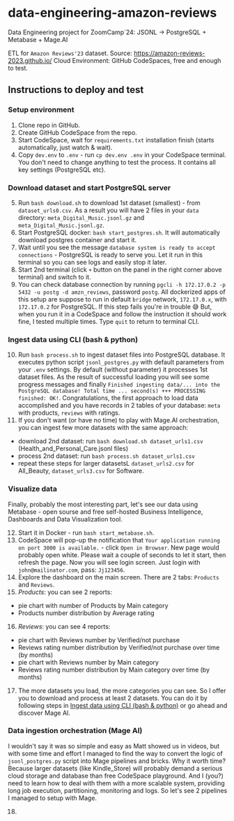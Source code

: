 # data-engineering-amazon-reviews
Data Engineering project for ZoomCamp`24: JSONL -> PostgreSQL + Metabase + Mage.AI

ETL for `Amazon Reviews'23` dataset. Source: https://amazon-reviews-2023.github.io/ 
Cloud Environment: GitHub CodeSpaces, free and enough to test.

## Instructions to deploy and test

### Setup environment

1. Clone repo in GitHub.
2. Create GitHub CodeSpace from the repo.
3. Start CodeSpace, wait for `requirements.txt` installation finish (starts automatically, just watch & wait).
4. Copy `dev.env` to `.env` - run `cp dev.env .env` in your CodeSpace terminal. You don't need to change anything to test the process. It contains all key settings (PostgreSQL etc).

### Download dataset and start PostgreSQL server

5. Run `bash download.sh` to download 1st dataset (smallest) - from `dataset_urls0.csv`. As a result you will have 2 files in your `data` directory: `meta_Digital_Music.jsonl.gz` and `meta_Digital_Music.jsonl.gz`.
6. Start PostgreSQL docker: `bash start_postgres.sh`. It will automatically download postgres container and start it.
7. Wait until you see the message `database system is ready to accept connections` - PostgreSQL is ready to serve you. Let it run in this terminal so you can see logs and easily stop it later.
8. Start 2nd terminal (click `+` button on the panel in the right corner above terminal) and switch to it. 
9. You can check database connection by running `pgcli -h 172.17.0.2 -p 5432 -u postg -d amzn_reviews`, password `postg`. All dockerized apps of this setup are suppose to run in default `bridge` network, `172.17.0.x`, with `172.17.0.2` for PostgreSQL. If this step fails you're in trouble 😅 But, when you run it in a CodeSpace and follow the instruction it should work fine, I tested multiple times. Type `quit` to return to terminal CLI.

### Ingest data using CLI (bash & python)

10. Run `bash process.sh` to ingest dataset files into PostgreSQL database. It executes python script `jsonl_postgres.py` with default parameters from your `.env` settings. By default (without parameter) it processes 1st dataset files. As the result of successful loading you will see some progress messages and finally `Finished ingesting data/... into the PostgreSQL database! Total time ... second(s) +++ PROCESSING finished: OK!`. Congratulations, the first approach to load data accomplished and you have records in 2 tables of your database: `meta` with products, `reviews` with ratings. 
11. If you don't want (or have no time) to play with Mage.AI orchestration, you can ingest few more datasets with the same approach: 
- download 2nd dataset: run `bash download.sh dataset_urls1.csv` (Health_and_Personal_Care.jsonl files)
- process 2nd dataset: run `bash process.sh dataset_urls1.csv` 
- repeat these steps for larger datasetsL `dataset_urls2.csv` for All_Beauty, `dataset_urls3.csv` for Software.

### Visualize data

Finally, probably the most interesting part, let's see our data using Metabase - open sourse and free self-hosted Business Intelligence, Dashboards and Data Visualization tool. 

12. Start it in Docker - run `bash start_metabase.sh`.
13. CodeSpace will pop-up the notification that `Your application running on port 3000 is available.` - click `Open in Browser`. New page would probably open white. Please wait a couple of seconds to let it start, then refresh the page. Now you will see login screen. Just login with `john@mailinator.com`, pass: `Jj123456`.
14. Explore the dashboard on the main screen. There are 2 tabs: `Products` and `Reviews`.
15. *Products*: you can see 2 reports:
- pie chart with number of Products by Main category
- Products number distribution by Average rating 
16. *Reviews*: you can see 4 reports:
- pie chart with Reviews number by Verified/not purchase
- Reviews rating number distribution by Verified/not purchase over time (by months)  
- pie chart with Reviews number by Main category
- Reviews rating number distribution by Main category over time (by months)  
17. The more datasets you load, the more categories you can see. So I offer you to download and process at least 2 datasets. You can do it by following steps in [Ingest data using CLI (bash & python)](#ingest-data-using-cli-bash-python) or go ahead and discover Mage AI.

### Data ingestion orchestration (Mage AI)

I wouldn't say it was so simple and easy as Matt showed us in videos, but with some time and effort I managed to find the way to convert the logic of `jsonl_postgres.py` script into Mage pipelines and bricks. Why it worth time? Because larger datasets (like Kindle_Store) will probably demand a serious cloud storage and database than free CodeSpace playground. And I (you?) need to learn how to deal with them with a more scalable system, providing long job execution, partitioning, monitoring and logs. So let's see 2 pipelines I managed to setup with Mage. 
 
18. 



